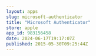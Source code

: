 ```yaml
---
layout: apps
slug: microsoft-authenticator
title: "Microsoft Authenticator"
store: apple
app_id: 983156458
date: 2024-06-17T19:17:07Z
published: 2015-05-30T09:25:44Z
---
```

